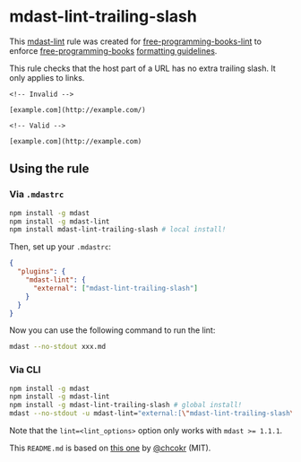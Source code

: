 # mdast-lint-trailing-slash

This [mdast-lint](https://github.com/wooorm/mdast-lint) rule was created for [free-programming-books-lint](https://github.com/vhf/free-programming-books-lint) to enforce [free-programming-books](https://github.com/vhf/free-programming-books) [formatting guidelines](https://github.com/vhf/free-programming-books/blob/master/CONTRIBUTING.md#formatting).

This rule checks that the host part of a URL has no extra trailing slash. It only applies to links.

```Text
<!-- Invalid -->

[example.com](http://example.com/)

<!-- Valid -->

[example.com](http://example.com)
```

## Using the rule

### Via `.mdastrc`

```bash
npm install -g mdast
npm install -g mdast-lint
npm install mdast-lint-trailing-slash # local install!
```

Then, set up your `.mdastrc`:

```JSON
{
  "plugins": {
    "mdast-lint": {
      "external": ["mdast-lint-trailing-slash"]
    }
  }
}
```

Now you can use the following command to run the lint:

```bash
mdast --no-stdout xxx.md
```

### Via CLI

```bash
npm install -g mdast
npm install -g mdast-lint
npm install -g mdast-lint-trailing-slash # global install!
mdast --no-stdout -u mdast-lint="external:[\"mdast-lint-trailing-slash\"]" xxx.md
```

Note that the `lint=<lint_options>` option only works with `mdast >= 1.1.1`.

This `README.md` is based on [this one](https://github.com/chcokr/mdast-lint-sentence-newline/blob/250b106c9e19b387270099cf16f17a84643f8944/README.md) by [@chcokr](https://github.com/chcokr) (MIT).
